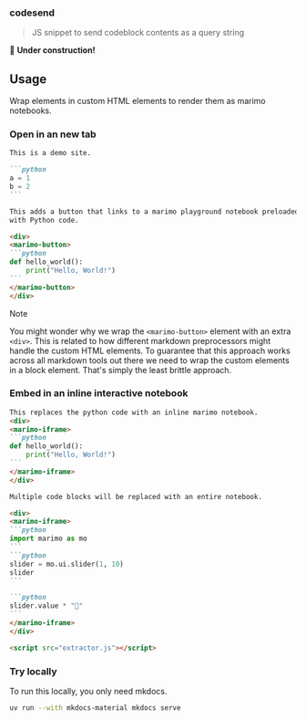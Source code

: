 ### codesend

> JS snippet to send codeblock contents as a query string

🚧 **Under construction!**

## Usage 


Wrap elements in custom HTML elements to render them as marimo notebooks.

### Open in an new tab

````md
This is a demo site.

```python
a = 1
b = 2
```

This adds a button that links to a marimo playground notebook preloaded
with Python code.

<div>
<marimo-button>
```python
def hello_world():
    print("Hello, World!")
```
</marimo-button>
</div>
````

> [!NOTE]  
> You might wonder why we wrap the `<marimo-button>` element with an extra `<div>`. This is related to how different markdown preprocessors might handle the custom HTML elements. To guarantee that this approach works across all markdown tools out there we need to wrap the custom elements in a block element. That's simply the least brittle approach.


### Embed in an inline interactive notebook

````md
This replaces the python code with an inline marimo notebook.
<div>
<marimo-iframe>
```python
def hello_world():
    print("Hello, World!")
```
</marimo-iframe>
</div>

Multiple code blocks will be replaced with an entire notebook.

<div>
<marimo-iframe>
```python
import marimo as mo
```
```python
slider = mo.ui.slider(1, 10)
slider
```

```python
slider.value * "🍃"
```
</marimo-iframe>
</div>

<script src="extractor.js"></script>
````

### Try locally

To run this locally, you only need mkdocs. 

```bash
uv run --with mkdocs-material mkdocs serve
```
